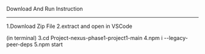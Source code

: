 Download And Run Instruction
____________________________________
1.Download Zip File
2.extract and open in VSCode

(in terminal)
3.cd Project-nexus-phase1-project1-main 
4.npm i --legacy-peer-deps
5.npm start
